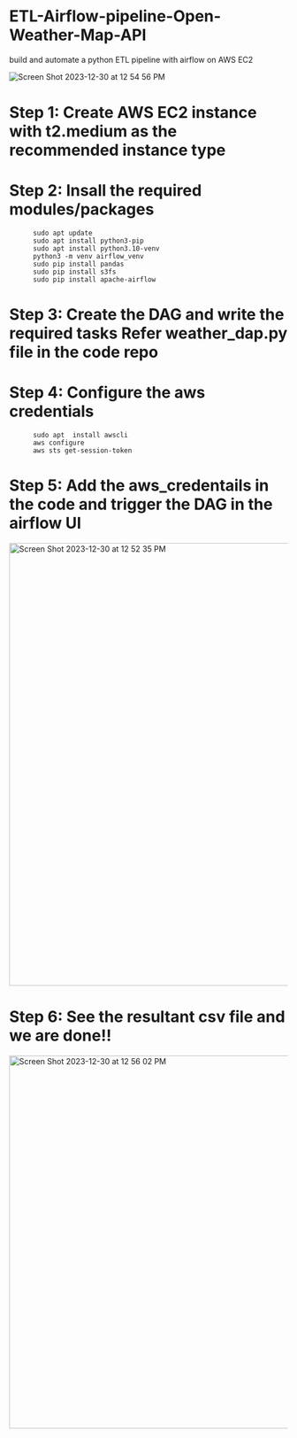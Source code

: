 # ETL-Airflow-pipeline-Open-Weather-Map-API
build and automate a python ETL pipeline with airflow on AWS EC2


![Screen Shot 2023-12-30 at 12 54 56 PM](https://github.com/devaa07/ETL-Airflow-pipeline-Open-Weather-Map-API/assets/126756574/232cac61-58a5-45bf-a429-a658eef370ce)


# Step 1: Create AWS EC2 instance with t2.medium as the recommended instance type

# Step 2: Insall the required modules/packages
          sudo apt update
          sudo apt install python3-pip
          sudo apt install python3.10-venv
          python3 -m venv airflow_venv
          sudo pip install pandas
          sudo pip install s3fs
          sudo pip install apache-airflow

# Step 3: Create the DAG and write the required tasks Refer weather_dap.py file in the code repo

# Step 4: Configure the aws credentials 
          sudo apt  install awscli
          aws configure
          aws sts get-session-token

# Step 5: Add the aws_credentails in the code and trigger the DAG in the airflow UI

<img width="800" alt="Screen Shot 2023-12-30 at 12 52 35 PM" src="https://github.com/devaa07/ETL-Airflow-pipeline-Open-Weather-Map-API/assets/126756574/e237e5af-d10f-4671-8cfa-8c3d0fa04551">

          
# Step 6: See the resultant csv file and we are done!!

<img width="674" alt="Screen Shot 2023-12-30 at 12 56 02 PM" src="https://github.com/devaa07/ETL-Airflow-pipeline-Open-Weather-Map-API/assets/126756574/4381192b-01dd-4003-a98b-7feede1735af">



